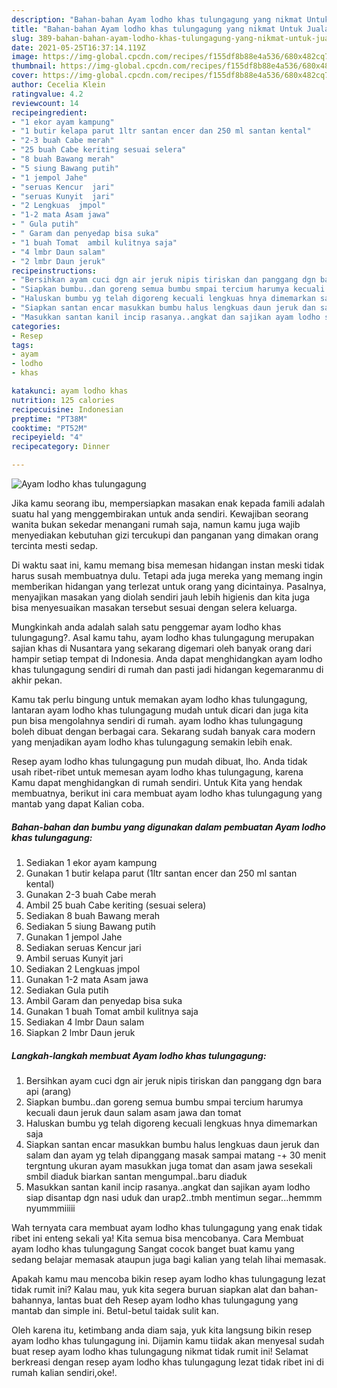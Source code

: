 ```yaml
---
description: "Bahan-bahan Ayam lodho khas tulungagung yang nikmat Untuk Jualan"
title: "Bahan-bahan Ayam lodho khas tulungagung yang nikmat Untuk Jualan"
slug: 389-bahan-bahan-ayam-lodho-khas-tulungagung-yang-nikmat-untuk-jualan
date: 2021-05-25T16:37:14.119Z
image: https://img-global.cpcdn.com/recipes/f155df8b88e4a536/680x482cq70/ayam-lodho-khas-tulungagung-foto-resep-utama.jpg
thumbnail: https://img-global.cpcdn.com/recipes/f155df8b88e4a536/680x482cq70/ayam-lodho-khas-tulungagung-foto-resep-utama.jpg
cover: https://img-global.cpcdn.com/recipes/f155df8b88e4a536/680x482cq70/ayam-lodho-khas-tulungagung-foto-resep-utama.jpg
author: Cecelia Klein
ratingvalue: 4.2
reviewcount: 14
recipeingredient:
- "1 ekor ayam kampung"
- "1 butir kelapa parut 1ltr santan encer dan 250 ml santan kental"
- "2-3 buah Cabe merah"
- "25 buah Cabe keriting sesuai selera"
- "8 buah Bawang merah"
- "5 siung Bawang putih"
- "1 jempol Jahe"
- "seruas Kencur  jari"
- "seruas Kunyit  jari"
- "2 Lengkuas  jmpol"
- "1-2 mata Asam jawa"
- " Gula putih"
- " Garam dan penyedap bisa suka"
- "1 buah Tomat  ambil kulitnya saja"
- "4 lmbr Daun salam"
- "2 lmbr Daun jeruk"
recipeinstructions:
- "Bersihkan ayam cuci dgn air jeruk nipis tiriskan dan panggang dgn bara api (arang)"
- "Siapkan bumbu..dan goreng semua bumbu smpai tercium harumya kecuali daun jeruk daun salam asam jawa dan tomat"
- "Haluskan bumbu yg telah digoreng kecuali lengkuas hnya dimemarkan saja"
- "Siapkan santan encar masukkan bumbu halus lengkuas daun jeruk dan salam dan ayam yg telah dipanggang masak sampai matang -+ 30 menit tergntung ukuran ayam masukkan juga tomat dan asam jawa sesekali smbil diaduk biarkan santan mengumpal..baru diaduk"
- "Masukkan santan kanil incip rasanya..angkat dan sajikan ayam lodho siap disantap dgn nasi uduk dan urap2..tmbh mentimun segar...hemmm nyummmiiiii"
categories:
- Resep
tags:
- ayam
- lodho
- khas

katakunci: ayam lodho khas 
nutrition: 125 calories
recipecuisine: Indonesian
preptime: "PT38M"
cooktime: "PT52M"
recipeyield: "4"
recipecategory: Dinner

---
```



![Ayam lodho khas tulungagung](https://img-global.cpcdn.com/recipes/f155df8b88e4a536/680x482cq70/ayam-lodho-khas-tulungagung-foto-resep-utama.jpg)

Jika kamu seorang ibu, mempersiapkan masakan enak kepada famili adalah suatu hal yang menggembirakan untuk anda sendiri. Kewajiban seorang  wanita bukan sekedar menangani rumah saja, namun kamu juga wajib menyediakan kebutuhan gizi tercukupi dan panganan yang dimakan orang tercinta mesti sedap.

Di waktu  saat ini, kamu memang bisa memesan hidangan instan meski tidak harus susah membuatnya dulu. Tetapi ada juga mereka yang memang ingin memberikan hidangan yang terlezat untuk orang yang dicintainya. Pasalnya, menyajikan masakan yang diolah sendiri jauh lebih higienis dan kita juga bisa menyesuaikan masakan tersebut sesuai dengan selera keluarga. 



Mungkinkah anda adalah salah satu penggemar ayam lodho khas tulungagung?. Asal kamu tahu, ayam lodho khas tulungagung merupakan sajian khas di Nusantara yang sekarang digemari oleh banyak orang dari hampir setiap tempat di Indonesia. Anda dapat menghidangkan ayam lodho khas tulungagung sendiri di rumah dan pasti jadi hidangan kegemaranmu di akhir pekan.

Kamu tak perlu bingung untuk memakan ayam lodho khas tulungagung, lantaran ayam lodho khas tulungagung mudah untuk dicari dan juga kita pun bisa mengolahnya sendiri di rumah. ayam lodho khas tulungagung boleh dibuat dengan berbagai cara. Sekarang sudah banyak cara modern yang menjadikan ayam lodho khas tulungagung semakin lebih enak.

Resep ayam lodho khas tulungagung pun mudah dibuat, lho. Anda tidak usah ribet-ribet untuk memesan ayam lodho khas tulungagung, karena Kamu dapat menghidangkan di rumah sendiri. Untuk Kita yang hendak membuatnya, berikut ini cara membuat ayam lodho khas tulungagung yang mantab yang dapat Kalian coba.

<!--inarticleads1-->

##### Bahan-bahan dan bumbu yang digunakan dalam pembuatan Ayam lodho khas tulungagung:

1. Sediakan 1 ekor ayam kampung
1. Gunakan 1 butir kelapa parut (1ltr santan encer dan 250 ml santan kental)
1. Gunakan 2-3 buah Cabe merah
1. Ambil 25 buah Cabe keriting (sesuai selera)
1. Sediakan 8 buah Bawang merah
1. Sediakan 5 siung Bawang putih
1. Gunakan 1 jempol Jahe
1. Sediakan seruas Kencur  jari
1. Ambil seruas Kunyit  jari
1. Sediakan 2 Lengkuas  jmpol
1. Gunakan 1-2 mata Asam jawa
1. Sediakan  Gula putih
1. Ambil  Garam dan penyedap bisa suka
1. Gunakan 1 buah Tomat  ambil kulitnya saja
1. Sediakan 4 lmbr Daun salam
1. Siapkan 2 lmbr Daun jeruk




<!--inarticleads2-->

##### Langkah-langkah membuat Ayam lodho khas tulungagung:

1. Bersihkan ayam cuci dgn air jeruk nipis tiriskan dan panggang dgn bara api (arang)
1. Siapkan bumbu..dan goreng semua bumbu smpai tercium harumya kecuali daun jeruk daun salam asam jawa dan tomat
1. Haluskan bumbu yg telah digoreng kecuali lengkuas hnya dimemarkan saja
1. Siapkan santan encar masukkan bumbu halus lengkuas daun jeruk dan salam dan ayam yg telah dipanggang masak sampai matang -+ 30 menit tergntung ukuran ayam masukkan juga tomat dan asam jawa sesekali smbil diaduk biarkan santan mengumpal..baru diaduk
1. Masukkan santan kanil incip rasanya..angkat dan sajikan ayam lodho siap disantap dgn nasi uduk dan urap2..tmbh mentimun segar...hemmm nyummmiiiii




Wah ternyata cara membuat ayam lodho khas tulungagung yang enak tidak ribet ini enteng sekali ya! Kita semua bisa mencobanya. Cara Membuat ayam lodho khas tulungagung Sangat cocok banget buat kamu yang sedang belajar memasak ataupun juga bagi kalian yang telah lihai memasak.

Apakah kamu mau mencoba bikin resep ayam lodho khas tulungagung lezat tidak rumit ini? Kalau mau, yuk kita segera buruan siapkan alat dan bahan-bahannya, lantas buat deh Resep ayam lodho khas tulungagung yang mantab dan simple ini. Betul-betul taidak sulit kan. 

Oleh karena itu, ketimbang anda diam saja, yuk kita langsung bikin resep ayam lodho khas tulungagung ini. Dijamin kamu tiidak akan menyesal sudah buat resep ayam lodho khas tulungagung nikmat tidak rumit ini! Selamat berkreasi dengan resep ayam lodho khas tulungagung lezat tidak ribet ini di rumah kalian sendiri,oke!.

